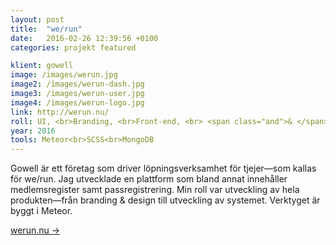 ```yaml
---
layout: post
title:  "we/run"
date:   2016-02-26 12:39:56 +0100
categories: projekt featured

klient: gowell
image: /images/werun.jpg
image2: /images/werun-dash.jpg
image3: /images/werun-user.jpg
image4: /images/werun-logo.jpg
link: http://werun.nu/
roll: UI, <br>Branding, <br>Front-end, <br> <span class="and">& </span>Back-end
year: 2016
tools: Meteor<br>SCSS<br>MongoDB
---
```


Gowell är ett företag som driver löpningsverksamhet för tjejer—som kallas för we/run. Jag utvecklade en plattform som bland annat innehåller medlemsregister samt passregistrering. Min roll var utveckling av hela produkten—från branding & design till utveckling av systemet. Verktyget är byggt i Meteor.

[werun.nu →](http://werun.nu/)
